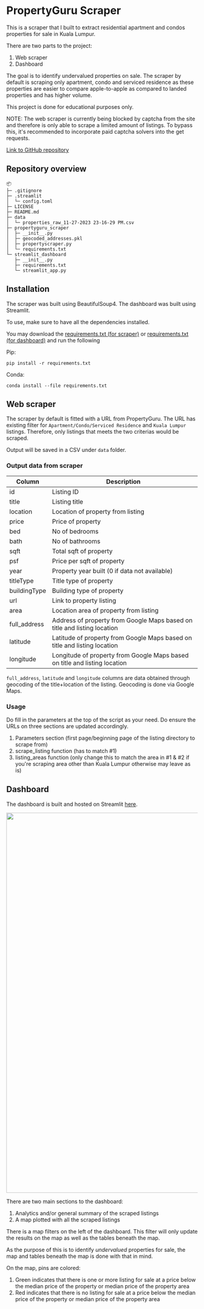# PropertyGuru Scraper
This is a scraper that I built to extract residential apartment and condos properties for sale in Kuala Lumpur.

There are two parts to the project:
1. Web scraper
2. Dashboard

The goal is to identify undervalued properties on sale. The scraper by default is scraping only apartment, condo and serviced residence as these properties are easier to compare apple-to-apple as compared to landed properties and has higher volume.

This project is done for educational purposes only.

NOTE: The web scraper is currently being blocked by captcha from the site and therefore is only able to scrape a limited amount of listings. To bypass this, it's recommended to incorporate paid captcha solvers into the get requests.

[Link to GitHub repository](https://github.com/Cezska/PropertyGuru-Scraper/tree/main)

## Repository overview
```
📦 
├─ .gitignore
├─ .streamlit
│  └─ config.toml
├─ LICENSE
├─ README.md
├─ data
│  └─ properties_raw_11-27-2023 23-16-29 PM.csv
├─ propertyguru_scraper
│  ├─ __init__.py
│  ├─ geocoded_addresses.pkl
│  ├─ propertyscraper.py
│  └─ requirements.txt
└─ streamlit_dashboard
   ├─ __init__.py
   ├─ requirements.txt
   └─ streamlit_app.py
```

## Installation
The scraper was built using BeautifulSoup4. 
The dashboard was built using Streamlit.

To use, make sure to have all the dependencies installed. 

You may download the [requirements.txt (for scraper)](https://github.com/Cezska/PropertyGuru-Scraper/blob/669f76bff3a5cdeeaddefbd11fa2bac2ed1b5274/propertyguru_scraper/requirements.txt) or [requirements.txt (for dashboard)](https://github.com/Cezska/PropertyGuru-Scraper/blob/669f76bff3a5cdeeaddefbd11fa2bac2ed1b5274/propertyguru_scraper/requirements.txt](https://github.com/Cezska/PropertyGuru-Scraper/blob/669f76bff3a5cdeeaddefbd11fa2bac2ed1b5274/streamlit_dashboard/requirements.txt)https://github.com/Cezska/PropertyGuru-Scraper/blob/669f76bff3a5cdeeaddefbd11fa2bac2ed1b5274/streamlit_dashboard/requirements.txt) and run the following

Pip:

```pip install -r requirements.txt```

Conda:

```conda install --file requirements.txt```

## Web scraper
The scraper by default is fitted with a URL from PropertyGuru. The URL has existing filter for `Apartment/Condo/Serviced Residence` and `Kuala Lumpur` listings. Therefore, only listings that meets the two criterias would be scraped.

Output will be saved in a CSV under `data` folder.

### Output data from scraper
<table class="tg">
<thead>
  <tr>
    <th class="tg-0pky">Column</th>
    <th class="tg-0pky">Description</th>
  </tr>
</thead>
<tbody>
  <tr>
    <td class="tg-0pky">id</td>
    <td class="tg-0pky">Listing ID</td>
  </tr>
  <tr>
    <td class="tg-0pky">title</td>
    <td class="tg-0pky">Listing title</td>
  </tr>
  <tr>
    <td class="tg-0pky">location</td>
    <td class="tg-0pky">Location of property from listing</td>
  </tr>
  <tr>
    <td class="tg-0pky">price</td>
    <td class="tg-0pky">Price of property</td>
  </tr>
  <tr>
    <td class="tg-0pky">bed</td>
    <td class="tg-0pky">No of bedrooms</td>
  </tr>
  <tr>
    <td class="tg-0pky">bath</td>
    <td class="tg-0pky">No of bathrooms</td>
  </tr>
  <tr>
    <td class="tg-0pky">sqft</td>
    <td class="tg-0pky">Total sqft of property</td>
  </tr>
  <tr>
    <td class="tg-0pky">psf</td>
    <td class="tg-0pky">Price per sqft of property</td>
  </tr>
  <tr>
    <td class="tg-0pky">year</td>
    <td class="tg-0pky">Property year built (0 if data not available)</td>
  </tr>
  <tr>
    <td class="tg-0pky">titleType</td>
    <td class="tg-0pky">Title type of property</td>
  </tr>
  <tr>
    <td class="tg-0pky">buildingType</td>
    <td class="tg-0pky">Building type of property</td>
  </tr>
  <tr>
    <td class="tg-0pky">url</td>
    <td class="tg-0pky">Link to property listing</td>
  </tr>
  <tr>
    <td class="tg-0pky">area</td>
    <td class="tg-0pky">Location area of property from listing</td>
  </tr>
  <tr>
    <td class="tg-0pky">full_address</td>
    <td class="tg-0pky">Address of property from Google Maps based on title and listing location</td>
  </tr>
  <tr>
    <td class="tg-0pky">latitude</td>
    <td class="tg-0pky">Latitude of property from Google Maps based on title and listing location</td>
  </tr>
  <tr>
    <td class="tg-0pky">longitude</td>
    <td class="tg-0pky">Longitude of property from Google Maps based on title and listing location</td>
  </tr>
</tbody>
</table>

`full_address`, `latitude` and `longitude` columns are data obtained through geocoding of the title+location of the listing. Geocoding is done via Google Maps.

### Usage
Do fill in the parameters at the top of the script as your need.
Do ensure the URLs on three sections are updated accordingly.
1. Parameters section (first page/beginning page of the listing directory to scrape from)
2. scrape_listing function (has to match #1)
3. listing_areas function (only change this to match the area in #1 & #2 if you're scraping area other than Kuala Lumpur otherwise may leave as is)

## Dashboard
The dashboard is built and hosted on Streamlit [here](https://propertyguru-scraper-project.streamlit.app/).

<img src="https://github.com/Cezska/cezska.github.io/assets/102790793/6a87abcf-25de-4cfe-9a3b-e36bdd23e16c?raw=true" width="1000"/>


There are two main sections to the dashboard:
1) Analytics and/or general summary of the scraped listings
2) A map plotted with all the scraped listings

There is a map filters on the left of the dashboard. This filter will only update the results on the map as well as the tables beneath the map.

As the purpose of this is to identify _undervalued_ properties for sale, the map and tables beneath the map is done with that in mind.

On the map, pins are colored:
1. Green indicates that there is one or more listing for sale at a price below the median price of the property or median price of the property area
2. Red indicates that there is no listing for sale at a price below the median price of the property or median price of the property area
